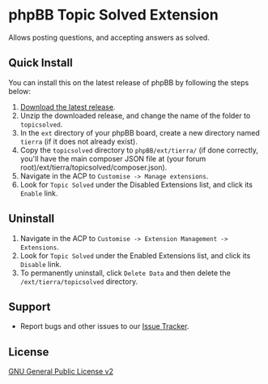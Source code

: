 # phpBB Topic Solved Extension

Allows posting questions, and accepting answers as solved.

## Quick Install

You can install this on the latest release of phpBB by following the steps below:

1. [Download the latest release](https://github.com/tierra/topicsolved/releases).
2. Unzip the downloaded release, and change the name of the folder to
   `topicsolved`.
3. In the `ext` directory of your phpBB board, create a new directory named
   `tierra` (if it does not already exist).
4. Copy the `topicsolved` directory to `phpBB/ext/tierra/` (if done correctly,
   you'll have the main composer JSON file at
   (your forum root)/ext/tierra/topicsolved/composer.json).
5. Navigate in the ACP to `Customise -> Manage extensions`.
6. Look for `Topic Solved` under the Disabled Extensions list, and click its
   `Enable` link.

## Uninstall

1. Navigate in the ACP to `Customise -> Extension Management -> Extensions`.
2. Look for `Topic Solved` under the Enabled Extensions list, and click its
   `Disable` link.
3. To permanently uninstall, click `Delete Data` and then delete the
   `/ext/tierra/topicsolved` directory.

## Support

* Report bugs and other issues to our
  [Issue Tracker](https://github.com/tierra/topicsolved/issues).

## License

[GNU General Public License v2](http://opensource.org/licenses/GPL-2.0)
